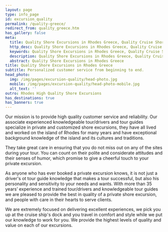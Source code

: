 ```yaml
---
layout: page
type: info_page
id: excursion_quality
permalink: /quality-greece/
redirect_from: quality_greece.htm
has_gallery: false
meta:
  title: Quality Shore Excursions in Rhodes Greece, Quality Cruise Shore Excursions
  http_desc: Quality Shore Excursions in Rhodes Greece, Quality Cruise Shore Excursions
  keywords: Quality Shore Excursions in Rhodes Greece, Quality Cruise Shore Excursions
  description: Quality Shore Excursions in Rhodes Greece, Quality Cruise Shore Excursions
  abstract: Quality Shore Excursions in Rhodes Greece
title: Quality Shore Excursions in Rhodes Greece
subtitle: Personalized customer service from beginning to end.
head_photo:
  img: /img/pages/excursion-quality/head-photo.jpg
  mobile: /img/pages/excursion-quality/head-photo-mobile.jpg
  alt_text: ''
outro: Rhodes High Quality Shore Excursions
has_destinations: true
has_banners: true
---
```

Our mission is to provide high quality customer service and reliability. Our associate experienced knowledgeable tour/drivers and tour guides specialize in private and customized shore excursions, they have all lived and worked on the island of Rhodes for many years and have exceptional background knowledge of the island and its cultures and traditions.

They take great care in ensuring that you do not miss out on any of the sites during your tour. You can count on their polite and considerate attitudes and their senses of humor, which promise to give a cheerful touch to your private excursion.

As anyone who has ever booked a private excursion knows, it is not just a driver's ot tour guide knowledge that makes a tour successful, but also his personality and sensitivity to your needs and wants. With more than 35 years’ experience and trained tour/drivers and knowledgeable tour guides we are pleased to provide the best in quality of a private shore excursion, and people with care in their hearts to serve clients.

We are extremely focused on delivering excellent experiences, we pick you up at the cruise ship's dock and you travel in comfort and style while we put our knowledge to work for you. We provide the highest levels of quality and value on each of our excursions.